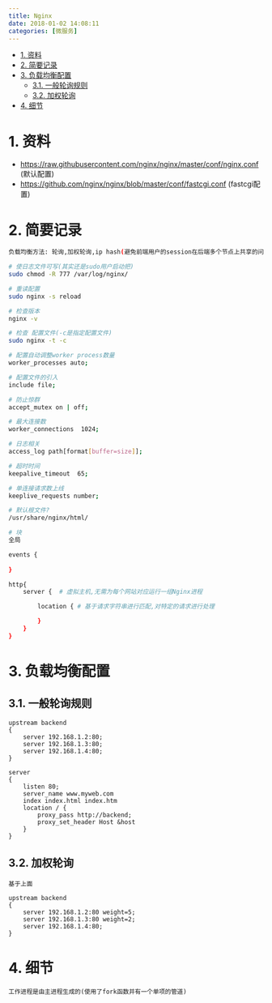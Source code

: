 ```yaml
---
title: Nginx
date: 2018-01-02 14:08:11
categories: [微服务]
---
```



<!-- TOC -->

- [1. 资料](#1-资料)
- [2. 简要记录](#2-简要记录)
- [3. 负载均衡配置](#3-负载均衡配置)
    - [3.1. 一般轮询规则](#31-一般轮询规则)
    - [3.2. 加权轮询](#32-加权轮询)
- [4. 细节](#4-细节)

<!-- /TOC -->


<a id="markdown-1-资料" name="1-资料"></a>
# 1. 资料

* https://raw.githubusercontent.com/nginx/nginx/master/conf/nginx.conf  (默认配置)
* https://github.com/nginx/nginx/blob/master/conf/fastcgi.conf (fastcgi配置)

<a id="markdown-2-简要记录" name="2-简要记录"></a>
# 2. 简要记录
```bash
负载均衡方法: 轮询,加权轮询,ip hash(避免前端用户的session在后端多个节点上共享的问题,问题是不能高可用)

# 使日志文件可写(其实还是sudo用户启动把)
sudo chmod -R 777 /var/log/nginx/

# 重读配置
sudo nginx -s reload

# 检查版本
nginx -v 

# 检查 配置文件(-c是指定配置文件)
sudo nginx -t -c  

# 配置自动调整worker process数量
worker_processes auto;

# 配置文件的引入
include file;

# 防止惊群
accept_mutex on | off;

# 最大连接数
worker_connections  1024;

# 日志相关
access_log path[format[buffer=size]];

# 超时时间
keepalive_timeout  65;

# 单连接请求数上线
keeplive_requests number;

# 默认根文件?
/usr/share/nginx/html/

# 块
全局

events {
    
}

http{
    server {  # 虚拟主机,无需为每个网站对应运行一组Nginx进程

        location { # 基于请求字符串进行匹配,对特定的请求进行处理

        }
    }
}
```

<a id="markdown-3-负载均衡配置" name="3-负载均衡配置"></a>
# 3. 负载均衡配置

<a id="markdown-31-一般轮询规则" name="31-一般轮询规则"></a>
## 3.1. 一般轮询规则

```
upstream backend
{
    server 192.168.1.2:80;
    server 192.168.1.3:80;
    server 192.168.1.4:80;
}

server
{
    listen 80;
    server_name www.myweb.com
    index index.html index.htm
    location / {
        proxy_pass http://backend;
        proxy_set_header Host &host
    }
}

```


<a id="markdown-32-加权轮询" name="32-加权轮询"></a>
## 3.2. 加权轮询
```
基于上面

upstream backend
{
    server 192.168.1.2:80 weight=5;
    server 192.168.1.3:80 weight=2;
    server 192.168.1.4:80;
}
```



<a id="markdown-4-细节" name="4-细节"></a>
# 4. 细节

```
工作进程是由主进程生成的(使用了fork函数并有一个单项的管道)

```
